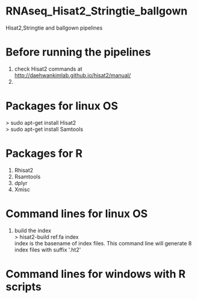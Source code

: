 # RNAseq_Hisat2_Stringtie_ballgown
Hisat2,Stringtie and ballgown pipelines

# Before running the pipelines
1. check Hisat2 commands at http://daehwankimlab.github.io/hisat2/manual/
2. 
# Packages for linux OS
\> sudo apt-get install Hisat2 <br/>
\> sudo apt-get install Samtools
# Packages for R
1. Rhisat2
2. Rsamtools
3. dplyr
4. Xmisc
# Command lines for linux OS
1. build the index <br/>
\> hisat2-build ref.fa index <br/>
index is the basename of index files. This command line will generate 8 index files with suffix '.ht2'
# Command lines for windows with R scripts
